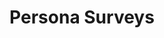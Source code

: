 ---
title: Persona Surveys
description: DigitalDigital Persona Surveys
listing:
  title: Persona Surveys
  description: Define, and understand your persona from a behavioral psychology perspective.
---